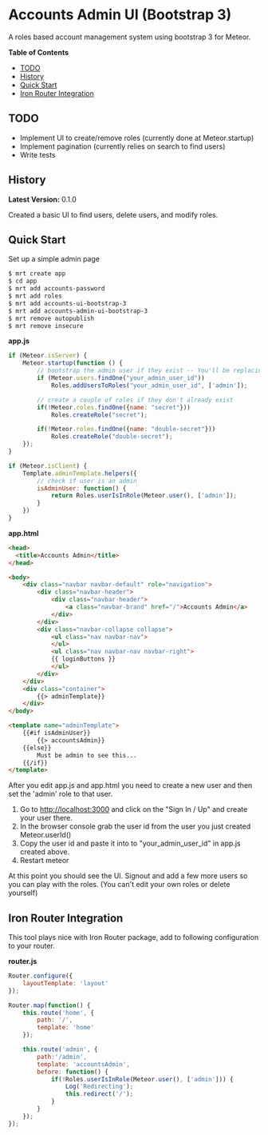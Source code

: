 # Accounts Admin UI (Bootstrap 3)

A roles based account management system using bootstrap 3 for Meteor.

**Table of Contents**

- [TODO](#todo)
- [History](#history)
- [Quick Start](#quick-start)
- [Iron Router Integration](#iron-router-integration)

## TODO

- Implement UI to create/remove roles (currently done at Meteor.startup)
- Implement pagination (currently relies on search to find users)
- Write tests

## History

**Latest Version:** 0.1.0

Created a basic UI to find users, delete users, and modify roles.

## Quick Start

Set up a simple admin page

```sh
$ mrt create app
$ cd app
$ mrt add accounts-password
$ mrt add roles
$ mrt add accounts-ui-bootstrap-3
$ mrt add accounts-admin-ui-bootstrap-3
$ mrt remove autopublish
$ mrt remove insecure
```

**app.js**
```javascript
if (Meteor.isServer) {
	Meteor.startup(function () {
		// bootstrap the admin user if they exist -- You'll be replacing the id later
		if (Meteor.users.findOne("your_admin_user_id"))
			Roles.addUsersToRoles("your_admin_user_id", ['admin']);

		// create a couple of roles if they don't already exist
		if(!Meteor.roles.findOne({name: "secret"}))
            Roles.createRole("secret");

        if(!Meteor.roles.findOne({name: "double-secret"}))
            Roles.createRole("double-secret");
	});
}

if (Meteor.isClient) {
	Template.adminTemplate.helpers({
		// check if user is an admin
		isAdminUser: function() {
			return Roles.userIsInRole(Meteor.user(), ['admin']);
		}
	})
}
```

**app.html**
```html
<head>
  <title>Accounts Admin</title>
</head>

<body>
	<div class="navbar navbar-default" role="navigation">
        <div class="navbar-header">
            <div class="navbar-header">
                <a class="navbar-brand" href="/">Accounts Admin</a>
            </div>
        </div>
        <div class="navbar-collapse collapse">
            <ul class="nav navbar-nav">  
            </ul>
            <ul class="nav navbar-nav navbar-right">
            {{ loginButtons }}
            </ul>
        </div>
    </div>
    <div class="container">
		{{> adminTemplate}}
	</div>
</body>

<template name="adminTemplate">
	{{#if isAdminUser}}
		{{> accountsAdmin}}
	{{else}}
		Must be admin to see this...
	{{/if}}
</template>
```

After you edit app.js and app.html you need to create a new user and then set the 'admin' role to that user.

1. Go to [http://localhost:3000](http://localhost:3000) and click on the "Sign In / Up" and create your user there.
2. In the browser console grab the user id from the user you just created Meteor.userId()
3. Copy the user id and paste it into to "your_admin_user_id" in app.js created above.
4. Restart meteor 

At this point you should see the UI.  Signout and add a few more users so you can play with the roles.  (You can't edit your own roles or delete yourself)

## Iron Router Integration

This tool plays nice with Iron Router package, add to following configuration to your router.

**router.js**
```javascript
Router.configure({
	layoutTemplate: 'layout'
});

Router.map(function() {
	this.route('home', {
		path: '/',
		template: 'home'
	});

	this.route('admin', {
		path:'/admin',
		template: 'accountsAdmin',
		before: function() {
			if(!Roles.userIsInRole(Meteor.user(), ['admin'])) {
				Log('Redirecting');
				this.redirect('/');
			}
		}
	});
});
```